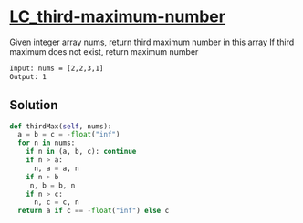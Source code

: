 # [LC_third-maximum-number](https://leetcode.com/problems/third-maximum-number)

Given integer array nums, return third maximum number in this array
If third maximum does not exist, return maximum number

```txt
Input: nums = [2,2,3,1]
Output: 1
```

## Solution

```py
def thirdMax(self, nums):
  a = b = c = -float("inf")
  for n in nums:
    if n in (a, b, c): continue
    if n > a:
      n, a = a, n
    if n > b
     n, b = b, n
    if n > c:
      n, c = c, n
  return a if c == -float("inf") else c
```
